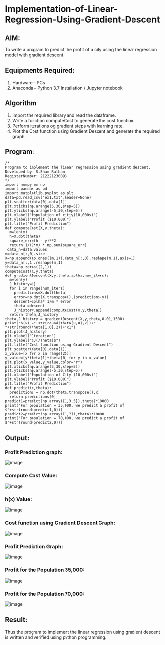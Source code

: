 # Implementation-of-Linear-Regression-Using-Gradient-Descent
## AIM:
To write a program to predict the profit of a city using the linear regression model with gradient descent.
## Equipments Required:
1. Hardware – PCs
2. Anaconda – Python 3.7 Installation / Jupyter notebook
## Algorithm
1. Import the required library and read the dataframe.
2. Write a function computeCost to generate the cost function.
3. Perform iterations og gradient steps with learning rate.
4. Plot the Cost function using Gradient Descent and generate the required graph.
## Program:
```
/*
Program to implement the linear regression using gradient descent.
Developed by: S.Sham Rathan
RegisterNumber: 212221230093
*/
import numpy as np
import pandas as pd
import matplotlib.pyplot as plt
data=pd.read_csv("ex1.txt",header=None)
plt.scatter(data[0],data[1])
plt.xticks(np.arange(5,30,step=5))
plt.yticks(np.arange(-5,30,step=5))
plt.xlabel("Population of citiy(10,000s)")
plt.ylabel("Profit ($10,000)")
plt.title("Profit Prediction")
def computeCost(X,y,theta):
  m=len(y) 
  h=X.dot(theta)
  square_err=(h - y)**2
  return 1/(2*m) * np.sum(square_err)
 data_n=data.values
m=data_n[:,0].size
X=np.append(np.ones((m,1)),data_n[:,0].reshape(m,1),axis=1)
y=data_n[:,1].reshape(m,1)
theta=np.zeros((2,1))
computeCost(X,y,theta)
def gradientDescent(X,y,theta,aplha,num_iters):
  m=len(y)
  J_history=[]
  for i in range(num_iters):
    predictions=X.dot(theta)
    error=np.dot(X.transpose(),(predictions-y))
    descent=aplha* 1/m * error
    theta-=descent
    J_history.append(computeCost(X,y,theta))
  return theta,J_history
theta,J_history = gradientDescent(X,y,theta,0.01,1500)
print("h(x) ="+str(round(theta[0,0],2))+" + "+str(round(theta[1,0],2))+"x1")
plt.plot(J_history)
plt.xlabel("Iteration")
plt.ylabel("$J(/Theta)$")
plt.title("Cost function using Gradient Descent")
plt.scatter(data[0],data[1])
x_value=[x for x in range(25)]
y_value=[y*theta[1]+theta[0] for y in x_value]
plt.plot(x_value,y_value,color="r")
plt.xticks(np.arange(5,30,step=5))
plt.yticks(np.arange(-5,30,step=5))
plt.xlabel("Population of City (10,000s)")
plt.ylabel("Profit ($10,000)")
plt.title("Profit Prediction")
def predict(x,theta):
  predictions = np.dot(theta.transpose(),x)
  return predictions[0]
predict1=predict(np.array([1,3.5]),theta)*10000
print("For population = 35,000, we predict a profit of $"+str(round(predict1,0)))
predict2=predict(np.array([1,7]),theta)*10000
print("For population = 70,000, we predict a profit of $"+str(round(predict2,0)))
```
## Output:
### Profit Prediction graph:
![image](https://user-images.githubusercontent.com/93587823/229563176-df427cbd-a789-49f7-aeaf-77185b881b5e.png)
### Compute Cost Value:
![image](https://user-images.githubusercontent.com/93587823/229276137-e4b93eba-1222-4d11-87c4-b43dc0ff6c1f.png)
### h(x) Value:
![image](https://user-images.githubusercontent.com/93587823/229275828-a2f05835-b2a4-4a25-80b6-1d9e57110d6f.png)
### Cost function using Gradient Descent Graph:
![image](https://user-images.githubusercontent.com/93587823/229563346-79c49ddf-c78a-42b5-aff1-14f01c42a9fe.png)
### Profit Prediction Graph:
![image](https://user-images.githubusercontent.com/93587823/229563455-2f68f96d-21f7-486f-a1ba-cfcd5c73dad1.png)
### Profit for the Population 35,000:
![image](https://user-images.githubusercontent.com/93587823/229276318-a1eb075b-704c-45ed-8f84-9b761c6cc32d.png)
### Profit for the Population 70,000:
![image](https://user-images.githubusercontent.com/93587823/229276377-f68a383d-459f-45e1-bc4b-5bbd4f1ae751.png)
## Result:
Thus the program to implement the linear regression using gradient descent is written and verified using python programming.
